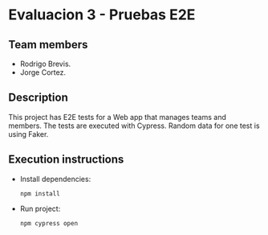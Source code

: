 # Evaluacion 3 - Pruebas E2E

## Team members
- Rodrigo Brevis.
- Jorge Cortez.

## Description
This project has E2E tests for a Web app that manages teams and members. The tests are executed with Cypress. Random data for one test is using Faker.

## Execution instructions
 - Install dependencies:

   `npm install`

 - Run project:

    `npm cypress open`